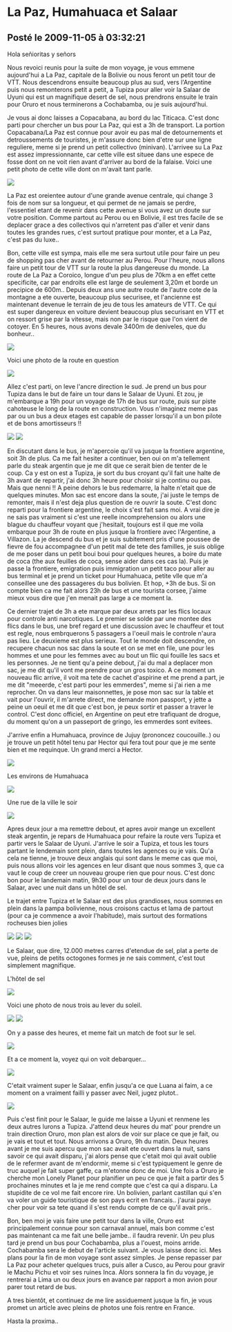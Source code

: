 # La Paz, Humahuaca et Salaar
## Posté le 2009-11-05 à 03:32:21

Hola señioritas y señors

Nous revoici reunis pour la suite de mon voyage, je vous emmene aujourd'hui a La Paz, capitale de la Bolivie ou nous feront un petit tour de VTT. Nous descendrons ensuite beaucoup plus au sud, vers l'Argentine puis nous remonterons petit a petit, a Tupiza pour aller voir la Salaar de Uyuni qui est un magnifique desert de sel, nous prendrons ensuite le train pour Oruro et nous terminerons a Cochabamba, ou je suis aujourd'hui.

Je vous ai donc laisses a Copacabana, au bord du lac Titicaca. C'est donc parti pour chercher un bus pour La Paz, qui est a 3h de transport.  La portion Copacabana/La Paz est connue pour avoir eu pas mal de detournements et detroussements de touristes, je m'assure donc bien d'etre sur une ligne reguliere, meme si je prend un petit collectivo (minivan). L'arrivee su La Paz est assez impressionnante, car cette ville est situee dans une espece de fosse dont on ne voit rien avant d'arriver au bord de la falaise. Voici une petit photo de cette ville dont on m'avait tant parle.

<img src="http://dud.didoum.free.fr/picsengine/pictures/large/1257387232lefu.jpg" />

La Paz est oreientee autour d'une grande avenue centrale, qui change 3 fois de nom sur sa longueur, et qui permet de ne jamais se perdre, l'essentiel etant de revenir dans cette avenue si vous avez un doute sur votre position. Comme partout au Perou ou en Bolivie, il est tres facile de se deplacer grace a des collectivos qui n'arretent pas d'aller et venir dans toutes les grandes rues, c'est surtout pratique pour monter, et a La Paz, c'est pas du luxe..

Bon, cette ville est sympa, mais elle me sera surtout utile pour faire un peu de shopping pas cher avant de retourner au Perou. Pour l'heure, nous allons faire un petit tour de VTT sur la route la plus dangereuse du monde. La route de La Paz a Coroico, longue d'un peu plus de 70km a en effet cette specificite, car par endroits elle est large de seulement 3,20m et borde un precipice de 600m.. Depuis deux ans une autre route de l'autre cote de la montagne a ete ouverte, beaucoup plus securisee, et l'ancienne est maintenant devenue le terrain de jeu de tous les amateurs de VTT. Ce qui est super dangereux en voiture devient beaucoup plus securisant en VTT et on ressort grise par la vitesse, mais non par le risque que l'on vient de cotoyer. En 5 heures, nous avons devale 3400m de deniveles, que du bonheur..

<img src="http://dud.didoum.free.fr/picsengine/pictures/large/1257387311RBTU.jpg" />

Voici une photo de la route en question

<img src="http://dud.didoum.free.fr/picsengine/pictures/large/1257387218mz18.jpg" />

Allez c'est parti, on leve l'ancre direction le sud. Je prend un bus pour Tupiza dans le but de faire un tour dans le Salaar de Uyuni. Et zou, je m'embarque a 19h pour un voyage de 17h de bus sur route, puis sur piste cahoteuse le long de la route en construction. Vous n'imaginez meme pas par ou un bus a deux etages est capable de passer lorsqu'il a un bon pilote et de bons amortisseurs !!

<img src="http://dud.didoum.free.fr/picsengine/pictures/large/1257387196swjJ.jpg" />

<img src="http://dud.didoum.free.fr/picsengine/pictures/large/1257387183J7sM.jpg" />

En discutant dans le bus, je m'apercoie qu'il va jusque la frontiere argentine, soit 3h de plus. Ca me fait hesiter a continuer, ben oui on m'a tellement parle du steak argentin que je me dit que ce serait bien de tenter de le coup. Ca y est on est a Tupiza, je sort du bus croyant qu'il fait une halte de 3h avant de repartir, j'ai donc 3h heure pour choisir si je continu ou pas. Mais que nenni !! A peine dehors le bus redemarre, la halte n'etait que de quelques minutes. Mon sac est encore dans la soute, j'ai juste le temps de remonter, mais il n'est deja plus question de re ouvrir la soute. C'est donc reparti pour la frontiere argentine, le choix s'est fait sans moi. A vrai dire je ne sais pas vraiment si c'est une reelle incomprehension ou alors une blague du chauffeur voyant que j'hesitait, toujours est il que me voila embarque pour 3h de route en plus jusque la frontiere avec l'Argentine, a Villazon. La je descend du bus et je suis subitement pris d'une poussee de fievre de fou accompagnee d'un petit mal de tete des familles, je suis oblige de me poser dans un petit boui boui pour quelques heures, a boire du mate de coca (the aux feuilles de coca, sense aider dans ces cas la). Puis je passe la frontiere, emigration puis immigration un petit taco pour aller au bus terminal et je prend un ticket pour Humahuaca, petite vlle que m'a conseillee une des passageres du bus bolivien. Et hop, +3h de bus. Si on compte bien ca me fait alors 23h de bus et une tourista corsee, j'aime mieux vous dire que j'en menait pas large a ce moment la.

Ce dernier trajet de 3h a ete marque par deux arrets par les flics locaux pour controle anti narcotiques. Le premier se solde par une montee des flics dans le bus, une bref regard et une discussion avec le chauffeur et tout est regle, nous embrquerons 5 passagers a l'oeuil mais le controle n'aura pas lieu. Le deuxieme est plus serieux. Tout le monde doit descendre, on recupere chacun nos sac dans la soute et on se met en file, une pour les hommes et une pour les femmes avec au bout un flic qui fouille les sacs et les personnes. Je ne tient qu'a peine debout, j'ai du mal a deplacer mon sac, je me dit qu'il vont me prendre pour un gros toxico. A ce moment un nouveau flic arrive, il voit ma tete de cachet d'aspirine et me prend a part, je me dit "meeerde, c'est parti pour les emmerdes", meme si j'ai rien a me reprocher. On va dans leur maisonnettes, je pose mon sac sur la table et vait pour l'ouvrir, il m'arrete direct, me demande mon passport, y jette a peine un oeuil et me dit que c'est bon, je peux sortir et passer a traver le control. C'est donc officiel, en Argentine on peut etre trafiquant de drogue, du moment qu'on a un passeport de gringo, les emmerdes sont evitees.

J'arrive enfin a Humahuaca, province de Jujuy (prononcez coucouille..) ou je trouve un petit hôtel tenu par Hector qui fera tout pour que je me sente bien et me requinque. Un grand merci a Hector.

<img src="http://dud.didoum.free.fr/picsengine/pictures/large/1257388208hISG.jpg" />

Les environs de Humahuaca

<img src="http://dud.didoum.free.fr/picsengine/pictures/large/125738819811hb.jpg" />

Une rue de la ville le soir

<img src="http://dud.didoum.free.fr/picsengine/pictures/large/1257387531xqvF.jpg" />

Apres deux jour a ma remettre debout, et apres avoir mange un excellent steak argentin, je repars de Humahuaca pour refaire la route vers Tupiza et partir vers le Salaar de Uyuni. J'arrive le soir a Tupiza, et tous les tours partant le lendemain sont plein, dans toutes les agences ou je vais. Qu'a cela ne tienne, je trouve deux anglais qui sont dans le meme cas que moi, puis nous allons voir les agences en leur disant que nous sommes 3, que ca vaut le coup de creer un nouveau groupe rien que pour nous. C'est donc bon pour le landemain matin, 9h30 pour un tour de deux jours dans le Salaar, avec une nuit dans un hôtel de sel.

Le trajet entre Tupiza et le Salaar est des plus grandioses, nous sommes en plein dans la pampa bolivienne, nous croisons cactus et lama de partout (pour ca je commence a avoir l'habitude), mais surtout des formations rocheuses bien jolies

<img src="http://dud.didoum.free.fr/picsengine/pictures/large/12572037289e7N.jpg" />

<img src="http://dud.didoum.free.fr/picsengine/pictures/large/1257387254hVhj.jpg" />

<img src="http://dud.didoum.free.fr/picsengine/pictures/large/1257387285NQRd.jpg" />

Le Salaar, que dire, 12.000 metres carres d'etendue de sel, plat a perte de vue, pleins de petits octogones formes je ne sais comment, c'est tout simplement magnifique.

L'hôtel de sel

<img src="http://dud.didoum.free.fr/picsengine/pictures/large/12573872732dVv.jpg" />

Voici une photo de nous trois au lever du soleil.

<img src="http://dud.didoum.free.fr/picsengine/pictures/large/1257203731jBS0.jpg" />

<img src="http://dud.didoum.free.fr/picsengine/pictures/large/1257389754e5dq.jpg" />

On y a passe des heures, et meme fait un match de foot sur le sel.

<img src="http://dud.didoum.free.fr/picsengine/pictures/large/12573870691BvG.jpg" />

Et a ce moment la, voyez qui on voit debarquer...

<img src="http://dud.didoum.free.fr/picsengine/pictures/large/1257387056akBO.jpg" />

C'etait vraiment super le Salaar, enfin jusqu'a ce que Luana ai faim, a ce moment on a vraiment failli y passer avec Neil, jugez plutot..

<img src="http://dud.didoum.free.fr/picsengine/pictures/large/12572036252qaK.jpg" />

Puis c'est finit pour le Salaar, le guide me laisse a Uyuni et renmene les deux autres lurons a Tupiza. J'attend deux heures du mat' pour prendre un train direction Oruro, mon plan est alors de voir sur place ce que je fait, ou je vais et tout et tout. Nous arrivons a Oruro, 9h du matin. Deux heures avant je me suis apercu que mon sac avait ete ouvert dans la nuit, sans savoir ce qui avait disparu, j'ai alors pense que c'etait moi qui avait oublie de le refermer avant de m'endormir, meme si c'est typiquement le genre de truc auquel je fait super gaffe, ca m'etonne donc de moi. Une fois a Oruro je cherche mon Lonely Planet pour planifier un peu ce que je fait a partir des 5 prochaines minutes et la je me rend compte que c'est ca qui a disparu. La stupidite de ce vol me fait encore rire. Un bolivien, parlant castillan qui s'en va voler un guide touristique de son pays ecrit en francais.. j'aurai paye cher pour voir sa tete quand il s'est rendu compte de ce qu'il avait pris..

Bon, ben moi je vais faire une petit tour dans la ville, Oruro est principalement connue pour son carnaval annuel, mais bon comme c'est pas maintenant ca me fait une belle jambe.. il faudra revenir. Un peu plus tard je prend un bus pour Cochabamba, plus a l'ouest, moins arride. Cochabamba sera le debut de l'article suivant. Je vous laisse donc ici. Mes plans pour la fin de mon voyage sont assez simples. Je pense repasser par La Paz pour acheter quelques trucs, puis aller a Cusco, au Perou pour gravir le Machu Pichu et voir ses ruines Inca. Alors sonnera la fin du voyage, je rentrerai a Lima un ou deux jours en avance par rapport a mon avion pour parer tout retard de bus.

A tres bientôt, et continuez de me lire assiduement jusque la fin, je vous promet un article avec pleins de photos une fois rentre en France.

Hasta la proxima..
